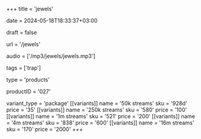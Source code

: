 +++
title = 'jewels'

date = 2024-05-18T18:33:37+03:00

draft = false

url = '/jewels'

audio = ['/mp3/jewels/jewels.mp3']

tags = ['trap']

type = 'products'

productID = '027'

variant_type = 'package'
[[variants]]
name = '50k streams'
sku = '928d'
price = '35'
[[variants]]
name = '250k streams'
sku = '580'
price = '100'
[[variants]]
name = '1m streams'
sku = '521'
price = '200'
[[variants]]
name = '4m streams'
sku = '838'
price = '600'
[[variants]]
name = '16m streams'
sku = '170'
price = '2000'
+++

